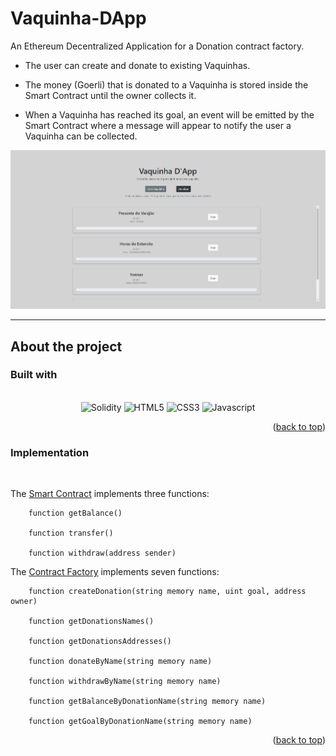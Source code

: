 <a name="readme-top"></a>

# Vaquinha-DApp

An Ethereum Decentralized Application for a Donation contract factory.


- The user can create and donate to existing Vaquinhas.

- The money (Goerli) that is donated to a Vaquinha is stored inside the Smart Contract until the owner collects it.

- When a Vaquinha has reached its goal, an event will be emitted by the Smart Contract where a message will appear to notify the user a Vaquinha can be collected.

![](img/home.PNG)

<hr>

## About the project

### Built with

<div style="display: flex; align-items:center; justify-content: center">
    <div style="display: inline-block;"><br>
        <img title="Solidity" width='50' src="https://cdn.jsdelivr.net/gh/devicons/devicon/icons/solidity/solidity-original.svg" />
        <img title="HTML5" width='50' src="https://cdn.jsdelivr.net/gh/devicons/devicon/icons/html5/html5-original.svg" />
        <img title="CSS3" width='50' src="https://cdn.jsdelivr.net/gh/devicons/devicon/icons/css3/css3-original.svg" />
        <img title="Javascript" width='50' src="https://cdn.jsdelivr.net/gh/devicons/devicon/icons/javascript/javascript-original.svg" />    
    </div>
</div>

<p align="right">(<a href="#readme-top">back to top</a>)</p>

### Implementation
<br>

The [Smart Contract](contract/Contract.sol) implements three functions:
```solidity
    function getBalance()

    function transfer()
    
    function withdraw(address sender)
```

The [Contract Factory](contract/Contract.sol) implements seven functions:
```solidity
    function createDonation(string memory name, uint goal, address owner)

    function getDonationsNames()

    function getDonationsAddresses()

    function donateByName(string memory name)

    function withdrawByName(string memory name)

    function getBalanceByDonationName(string memory name)

    function getGoalByDonationName(string memory name)
```
<p align="right">(<a href="#readme-top">back to top</a>)</p>
